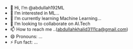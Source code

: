 - 👋 Hi, I’m @abdullah192ML
- 👀 I’m interested in ML...
- 🌱 I’m currently learning Machine Learning...
- 💞️ I’m looking to collaborate on AI.Tech
- 📫 How to reach me ..(abdullahkhalid3111ca@gmail.com)
- 😄 Pronouns: ...
- ⚡ Fun fact: ...

<!---
abdullah192ML/abdullah192ML is a ✨ special ✨ repository because its `README.md` (this file) appears on your GitHub profile.
You can click the Preview link to take a look at your changes.
--->
